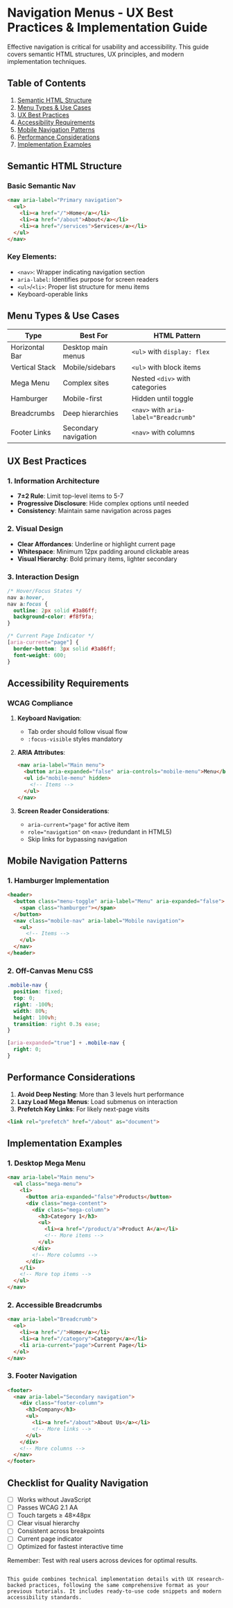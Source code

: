 # Navigation Menus - UX Best Practices & Implementation Guide

Effective navigation is critical for usability and accessibility. This guide covers semantic HTML structures, UX principles, and modern implementation techniques.

## Table of Contents
1. [Semantic HTML Structure](#semantic-html-structure)
2. [Menu Types & Use Cases](#menu-types--use-cases)
3. [UX Best Practices](#ux-best-practices)
4. [Accessibility Requirements](#accessibility-requirements)
5. [Mobile Navigation Patterns](#mobile-navigation-patterns)
6. [Performance Considerations](#performance-considerations)
7. [Implementation Examples](#implementation-examples)

## Semantic HTML Structure

### Basic Semantic Nav
```html
<nav aria-label="Primary navigation">
  <ul>
    <li><a href="/">Home</a></li>
    <li><a href="/about">About</a></li>
    <li><a href="/services">Services</a></li>
  </ul>
</nav>
```

### Key Elements:
- `<nav>`: Wrapper indicating navigation section
- `aria-label`: Identifies purpose for screen readers
- `<ul>`/`<li>`: Proper list structure for menu items
- Keyboard-operable links

## Menu Types & Use Cases

| Type | Best For | HTML Pattern |
|------|----------|--------------|
| Horizontal Bar | Desktop main menus | `<ul>` with `display: flex` |
| Vertical Stack | Mobile/sidebars | `<ul>` with block items |
| Mega Menu | Complex sites | Nested `<div>` with categories |
| Hamburger | Mobile-first | Hidden until toggle |
| Breadcrumbs | Deep hierarchies | `<nav>` with `aria-label="Breadcrumb"` |
| Footer Links | Secondary navigation | `<nav>` with columns |

## UX Best Practices

### 1. Information Architecture
- **7±2 Rule**: Limit top-level items to 5-7
- **Progressive Disclosure**: Hide complex options until needed
- **Consistency**: Maintain same navigation across pages

### 2. Visual Design
- **Clear Affordances**: Underline or highlight current page
- **Whitespace**: Minimum 12px padding around clickable areas
- **Visual Hierarchy**: Bold primary items, lighter secondary

### 3. Interaction Design
```css
/* Hover/Focus States */
nav a:hover, 
nav a:focus {
  outline: 2px solid #3a86ff;
  background-color: #f8f9fa;
}

/* Current Page Indicator */
[aria-current="page"] {
  border-bottom: 3px solid #3a86ff;
  font-weight: 600;
}
```

## Accessibility Requirements

### WCAG Compliance
1. **Keyboard Navigation**:
   - Tab order should follow visual flow
   - `:focus-visible` styles mandatory

2. **ARIA Attributes**:
   ```html
   <nav aria-label="Main menu">
     <button aria-expanded="false" aria-controls="mobile-menu">Menu</button>
     <ul id="mobile-menu" hidden>
       <!-- Items -->
     </ul>
   </nav>
   ```

3. **Screen Reader Considerations**:
   - `aria-current="page"` for active item
   - `role="navigation"` on `<nav>` (redundant in HTML5)
   - Skip links for bypassing navigation

## Mobile Navigation Patterns

### 1. Hamburger Implementation
```html
<header>
  <button class="menu-toggle" aria-label="Menu" aria-expanded="false">
    <span class="hamburger"></span>
  </button>
  <nav class="mobile-nav" aria-label="Mobile navigation">
    <ul>
      <!-- Items -->
    </ul>
  </nav>
</header>
```

### 2. Off-Canvas Menu CSS
```css
.mobile-nav {
  position: fixed;
  top: 0;
  right: -100%;
  width: 80%;
  height: 100vh;
  transition: right 0.3s ease;
}

[aria-expanded="true"] + .mobile-nav {
  right: 0;
}
```

## Performance Considerations

1. **Avoid Deep Nesting**: More than 3 levels hurt performance
2. **Lazy Load Mega Menus**: Load submenus on interaction
3. **Prefetch Key Links**: For likely next-page visits
```html
<link rel="prefetch" href="/about" as="document">
```

## Implementation Examples

### 1. Desktop Mega Menu
```html
<nav aria-label="Main menu">
  <ul class="mega-menu">
    <li>
      <button aria-expanded="false">Products</button>
      <div class="mega-content">
        <div class="mega-column">
          <h3>Category 1</h3>
          <ul>
            <li><a href="/product/a">Product A</a></li>
            <!-- More items -->
          </ul>
        </div>
        <!-- More columns -->
      </div>
    </li>
    <!-- More top items -->
  </ul>
</nav>
```

### 2. Accessible Breadcrumbs
```html
<nav aria-label="Breadcrumb">
  <ol>
    <li><a href="/">Home</a></li>
    <li><a href="/category">Category</a></li>
    <li aria-current="page">Current Page</li>
  </ol>
</nav>
```

### 3. Footer Navigation
```html
<footer>
  <nav aria-label="Secondary navigation">
    <div class="footer-column">
      <h3>Company</h3>
      <ul>
        <li><a href="/about">About Us</a></li>
        <!-- More links -->
      </ul>
    </div>
    <!-- More columns -->
  </nav>
</footer>
```

## Checklist for Quality Navigation
- [ ] Works without JavaScript
- [ ] Passes WCAG 2.1 AA
- [ ] Touch targets ≥ 48×48px
- [ ] Clear visual hierarchy
- [ ] Consistent across breakpoints
- [ ] Current page indicator
- [ ] Optimized for fastest interactive time

Remember: Test with real users across devices for optimal results.
```

This guide combines technical implementation details with UX research-backed practices, following the same comprehensive format as your previous tutorials. It includes ready-to-use code snippets and modern accessibility standards.
